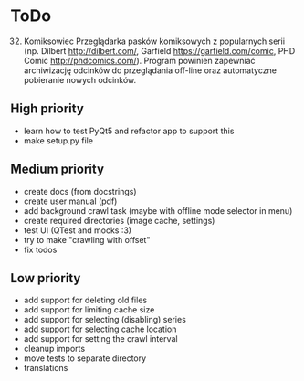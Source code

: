 ToDo
====

32. Komiksowiec
Przeglądarka pasków komiksowych z popularnych serii (np. Dilbert http://dilbert.com/, Garfield
https://garfield.com/comic, PHD Comic http://phdcomics.com/).
Program powinien zapewniać archiwizację odcinków do przeglądania off-line oraz automatyczne
pobieranie nowych odcinków.

## High priority
  - learn how to test PyQt5 and refactor app to support this
  - make setup.py file

## Medium priority
  - create docs (from docstrings)
  - create user manual (pdf)
  - add background crawl task (maybe with offline mode selector in menu)
  - create required directories (image cache, settings)
  - test UI (QTest and mocks :3)
  - try to make "crawling with offset"
  - fix todos

## Low priority
  - add support for deleting old files
  - add support for limiting cache size
  - add support for selecting (disabling) series
  - add support for selecting cache location
  - add support for setting the crawl interval
  - cleanup imports
  - move tests to separate directory
  - translations
